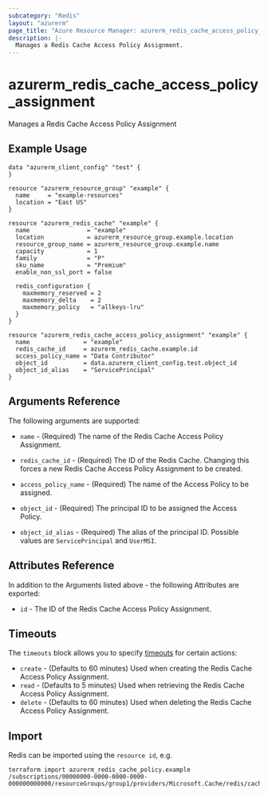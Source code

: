 ```yaml
---
subcategory: "Redis"
layout: "azurerm"
page_title: "Azure Resource Manager: azurerm_redis_cache_access_policy_assignment"
description: |-
  Manages a Redis Cache Access Policy Assignment.
---
```


# azurerm_redis_cache_access_policy_assignment

Manages a Redis Cache Access Policy Assignment

## Example Usage

```hcl
data "azurerm_client_config" "test" {
}

resource "azurerm_resource_group" "example" {
  name     = "example-resources"
  location = "East US"
}

resource "azurerm_redis_cache" "example" {
  name                = "example"
  location            = azurerm_resource_group.example.location
  resource_group_name = azurerm_resource_group.example.name
  capacity            = 1
  family              = "P"
  sku_name            = "Premium"
  enable_non_ssl_port = false

  redis_configuration {
    maxmemory_reserved = 2
    maxmemory_delta    = 2
    maxmemory_policy   = "allkeys-lru"
  }
}

resource "azurerm_redis_cache_access_policy_assignment" "example" {
  name               = "example"
  redis_cache_id     = azurerm_redis_cache.example.id
  access_policy_name = "Data Contributor"
  object_id          = data.azurerm_client_config.test.object_id
  object_id_alias    = "ServicePrincipal"
}
```

## Arguments Reference

The following arguments are supported:

* `name` - (Required) The name of the Redis Cache Access Policy Assignment.

* `redis_cache_id` - (Required) The ID of the Redis Cache. Changing this forces a new Redis Cache Access Policy Assignment to be created.

* `access_policy_name` - (Required) The name of the Access Policy to be assigned.

* `object_id` - (Required) The principal ID to be assigned the Access Policy.

* `object_id_alias` - (Required) The alias of the principal ID. Possible values are `ServicePrincipal` and `UserMSI`.

## Attributes Reference

In addition to the Arguments listed above - the following Attributes are exported:

* `id` - The ID of the Redis Cache Access Policy Assignment.

## Timeouts

The `timeouts` block allows you to specify [timeouts](https://www.terraform.io/language/resources/syntax#operation-timeouts) for certain actions:

* `create` - (Defaults to 60 minutes) Used when creating the Redis Cache Access Policy Assignment.
* `read` - (Defaults to 5 minutes) Used when retrieving the Redis Cache Access Policy Assignment.
* `delete` - (Defaults to 60 minutes) Used when deleting the Redis Cache Access Policy Assignment.

## Import

Redis can be imported using the `resource id`, e.g.

```shell
terraform import azurerm_redis_cache_policy.example /subscriptions/00000000-0000-0000-0000-000000000000/resourceGroups/group1/providers/Microsoft.Cache/redis/cache1/accessPolicyAssignments/assignment1
```
